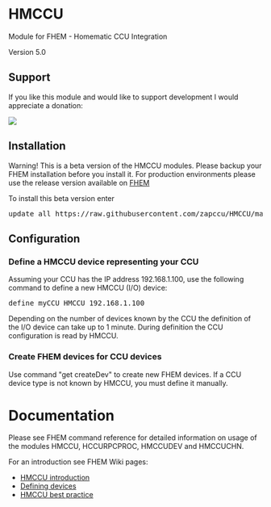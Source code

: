 # HMCCU
Module for FHEM - Homematic CCU Integration

Version 5.0

## Support
If you like this module and would like to support development I would appreciate a donation:

<a href="https://www.paypal.com/donate/?hosted_button_id=W87R5VAFLE6M6"><img src="https://www.paypalobjects.com/en_US/i/btn/btn_donate_LG.gif"></a>

## Installation
Warning! This is a beta version of the HMCCU modules. Please backup your FHEM installation before you install it.
For production environments please use the release version available on <a href="fhem.de">FHEM</a>

To install this beta version enter
<pre>update all https://raw.githubusercontent.com/zapccu/HMCCU/master/controls_HMCCU.txt</pre>

## Configuration
### Define a HMCCU device representing your CCU
Assuming your CCU has the IP address 192.168.1.100, use the following command to define a new HMCCU (I/O) device:
<pre>define myCCU HMCCU 192.168.1.100</pre>
Depending on the number of devices known by the CCU the definition of the I/O device can take up to 1 minute. During 
definition the CCU configuration is read by HMCCU.

### Create FHEM devices for CCU devices
Use command "get createDev" to create new FHEM devices. If a CCU device type is not known by HMCCU, you must define
it manually.

# Documentation

Please see FHEM command reference for detailed information on usage of the modules HMCCU, HCCURPCPROC, HMCCUDEV and HMCCUCHN.

For an introduction see FHEM Wiki pages:

* [HMCCU introduction](https://wiki.fhem.de/wiki/HMCCU)
* [Defining devices](https://wiki.fhem.de/wiki/HMCCUDEV) 
* [HMCCU best practice](https://wiki.fhem.de/wiki/HMCCU_Best_Practice)